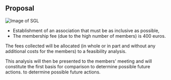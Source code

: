 ## Proposal

![Image of SGL](/jpeg/esterno-S.-Maria-delle-Grazie-860x1024.jpg)

* Establishment of an association that must be as inclusive as possible,
* The membership fee (due to the high number of members) is 400 euros.

The fees collected will be allocated (in whole or in part and without any additional costs for the members) to a feasibility analysis. 

This analysis will then be presented to the members' meeting and will constitute the first basis for comparison to determine possible future actions.
to determine possible future actions.